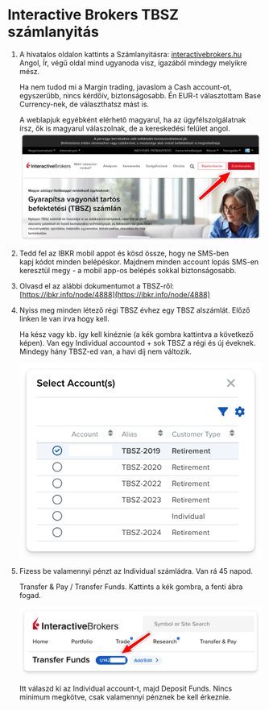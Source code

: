 # Interactive Brokers TBSZ számlanyitás

1. A hivatalos oldalon kattints a Számlanyitásra: [interactivebrokers.hu](https://www.interactivebrokers.hu/hu/home.php) Angol, Ír, végű oldal mind ugyanoda visz, igazából mindegy melyikre mész.

    Ha nem tudod mi a Margin trading, javaslom a Cash account-ot, egyszerűbb, nincs kérdőív, biztonságosabb. Én EUR-t választottam Base Currency-nek, de választhatsz mást is.

    A weblapjuk egyébként elérhető magyarul, ha az ügyfélszolgálatnak írsz, ők is magyarul válaszolnak, de a kereskedési felület angol.
    ![Számlanyitás gombra kattintás](../images/nyitas.png)

2. Tedd fel az IBKR mobil appot és kösd össze, hogy ne SMS-ben kapj kódot minden belépéskor. Majdnem minden account lopás SMS-en keresztül megy - a mobil app-os belépés sokkal biztonságosabb.

3. Olvasd el az alábbi dokumentumot a TBSZ-ről: [https://ibkr.info/node/4888](https://ibkr.info/node/4888)

4. Nyiss meg minden létező régi TBSZ évhez egy TBSZ alszámlát. Előző linken le van írva hogy kell.

    Ha kész vagy kb. így kell kinéznie (a kék gombra kattintva a következő képen). Van egy Individual accountod + sok TBSZ a régi és új éveknek. Mindegy hány TBSZ-ed van, a havi díj nem változik.

    ![Számlák listája a felhasználódón](../images/account_selector.png)

5. Fizess be valamennyi pénzt az Individual számládra. Van rá 45 napod.

    Transfer & Pay / Transfer Funds. Kattints a kék gombra, a fenti ábra fogad.

    ![Számlaválasztó gomb](../images/selector_button.png)

    Itt válaszd ki az Individual account-t, majd Deposit Funds. Nincs minimum megkötve, csak valamennyi pénznek be kell érkeznie.

